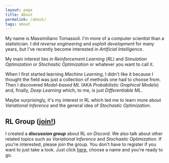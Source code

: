 ```yaml
---
layout: page
title: About
permalink: /about/
tags: about
---
```


My name is Massimiliano Tomassoli. I'm more of a computer scientist than a statistician. I did *reverse engineering* and *exploit development* for many years, but I've recently become interested in *Artificial Intelligence*.

My main interest lies in *Reinforcement Learning* (*RL*) and *Simulation Optimization* or *Stochastic Optimization* or whatever you want to call it.

When I first started learning *Machine Learning*, I didn't like it because I thought the field was just a collection of methods one had to choose from. Then I discovered *Model-based ML* (AKA *Probabilistic Graphical Models*) and, finally, *Deep Learning* which, to me, is just *Differentiable ML*.

Maybe surprisingly, it's my interest in RL which led me to learn more about *Variational Inference* and the general idea of *Stochastic Optimization*.

## RL Group ([join!](https://discord.gg/ydeA9Uf))

I created a ***discussion group*** about RL on *Discord*. We also talk about other related topics such as *Variational Inference* and *Stochastic Optimization*. If you're interested, please join the group. You don't have to register if you want to just take a look. Just click [here](https://discord.gg/ydeA9Uf), choose a name and you're ready to go.